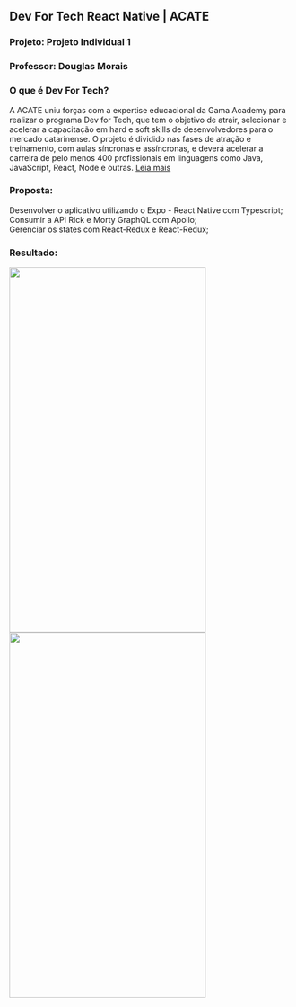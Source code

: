 ## Dev For Tech React Native | ACATE
### Projeto: Projeto Individual 1
### Professor: Douglas Morais

### O que é Dev For Tech?
A ACATE uniu forças com a expertise educacional da Gama Academy para realizar o programa Dev for Tech, que tem o objetivo de atrair, selecionar e acelerar a capacitação em hard e soft skills de desenvolvedores para o mercado catarinense. O projeto é dividido nas fases de atração e treinamento, com aulas síncronas e assíncronas, e deverá acelerar a carreira de pelo menos 400 profissionais em linguagens como Java, JavaScript, React, Node e outras. [Leia mais](https://devfortech.corporate.gama.academy/)  <br />

### Proposta:
Desenvolver o aplicativo utilizando o Expo - React Native com Typescript; <br />
Consumir a API Rick e Morty GraphQL com Apollo; <br />
Gerenciar os states com React-Redux e React-Redux; <br />

### Resultado:
<div>
<img src="https://user-images.githubusercontent.com/29000780/187033650-ed52e119-e34e-44d5-be1d-7743d54b622c.png" width="350" height="650"/> 
<img src="https://user-images.githubusercontent.com/29000780/187033672-17a13669-402e-48e7-8446-1a120476273a.png" width="350" height="650"/> 
</div>

